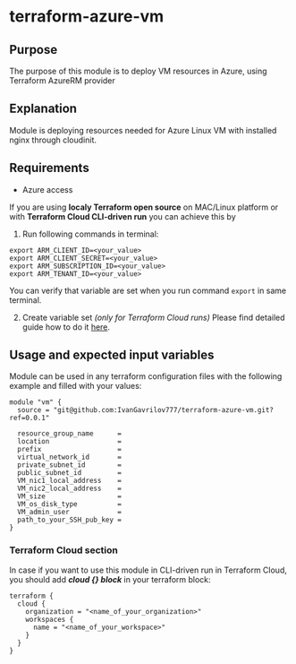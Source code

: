 # terraform-azure-vm

## Purpose
The purpose of this module is to deploy VM resources in Azure, using Terraform AzureRM provider

## Explanation
Module is deploying resources needed for Azure Linux VM with installed nginx through cloudinit.

## Requirements
* Azure access

If you are using **localy Terraform open source** on MAC/Linux platform or with **Terraform Cloud CLI-driven run** you can achieve this by
1. Run following commands in terminal:
```
export ARM_CLIENT_ID=<your_value>
export ARM_CLIENT_SECRET=<your_value>
export ARM_SUBSCRIPTION_ID=<your_value>
export ARM_TENANT_ID=<your_value>

```
You can verify that variable are set when you run command `export` in same terminal.

2. Create variable set *(only for Terraform Cloud runs)*
Please find detailed guide how to do it [here](https://developer.hashicorp.com/terraform/tutorials/cloud-get-started/cloud-create-variable-set).


## Usage and expected input variables
Module can be used in any terraform configuration files with the following example and filled with your values:
```
module "vm" {
  source = "git@github.com:IvanGavrilov777/terraform-azure-vm.git?ref=0.0.1"

  resource_group_name      = 
  location                 = 
  prefix                   = 
  virtual_network_id       = 
  private_subnet_id        = 
  public_subnet_id         = 
  VM_nic1_local_address    = 
  VM_nic2_local_address    = 
  VM_size                  = 
  VM_os_disk_type          = 
  VM_admin_user            = 
  path_to_your_SSH_pub_key = 
}

```
### Terraform Cloud section
In case if you want to use this module in CLI-driven run in Terraform Cloud, you should add ***cloud {} block*** in your terraform block:
```
terraform {
  cloud {
    organization = "<name_of_your_organization>"
    workspaces {
      name = "<name_of_your_workspace>"
    }
  }
}
```

